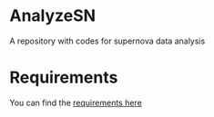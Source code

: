 # AnalyzeSN
A repository with codes for  supernova data analysis

# Requirements
You can find the [requirements here](./continuous_integration/requirements.txt)

